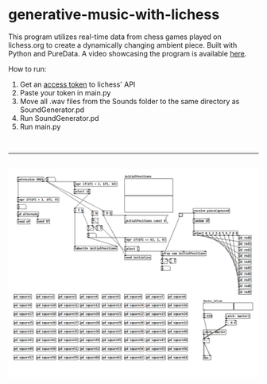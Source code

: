 # generative-music-with-lichess
This program utilizes real-time data from chess games played on lichess.org to create a dynamically changing ambient piece. Built with Python and PureData. A video showcasing the program is available [here](https://youtu.be/jxEspfsBjto).

How to run:

1. Get an [access token](https://www.lichess.org/account/oauth/token/) to lichess' API
2. Paste your token in main.py
3. Move all .wav files from the Sounds folder to the same directory as SoundGenerator.pd
5. Run SoundGenerator.pd
6. Run main.py
   
<br>

---

<br>

<img src="https://github.com/Eeelis/generative-music-with-lichess/blob/main/Images/SoundGenerator.png" width=800>
